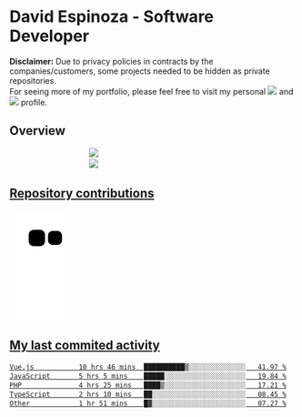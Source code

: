 # David Espinoza - Software Developer
<div id="links">
  <p>
    <strong>Disclaimer:</strong> Due to privacy policies in contracts by the companies/customers, some projects needed to be hidden as private repositories. <br />
For seeing more of my portfolio, please feel free to visit my personal <a href="https://davidespinoza.dev" target="_blank"><img src="https://img.shields.io/badge/website-000000?style=for-the-badge&logo=About.me&logoColor=white" target="_blank"></a> and <a href="https://www.linkedin.com/in/despinozap" target="_blank"><img src="https://img.shields.io/badge/LinkedIn-0077B5?style=for-the-badge&logo=linkedin&logoColor=white" target="_blank"></a> profile.
  </p>
</div>

## Overview

<div id="stats">
  <a href="https://github.com/despinozap">
  <img height="180em" style="margin: 0em 10em;" src="https://github-readme-stats.vercel.app/api?username=despinozap&show_icons=true&include_all_commits=true&count_private=true&theme=default"/>
  <img height="180em" style="margin: 0em 10em;" src="https://github-readme-stats.vercel.app/api/top-langs/?username=despinozap&layout=compact&langs_count=7&theme=default"/>
</div>
 
## Repository contributions
<div id="snake"> 

  ![Snake animation](https://github.com/despinozap/despinozap/blob/output/github-contribution-grid-snake.svg)
</div>

## My last commited activity
<!--START_SECTION:waka-->

```text
Vue.js           10 hrs 46 mins  ██████████▒░░░░░░░░░░░░░░   41.97 %
JavaScript       5 hrs 5 mins    █████░░░░░░░░░░░░░░░░░░░░   19.84 %
PHP              4 hrs 25 mins   ████▒░░░░░░░░░░░░░░░░░░░░   17.21 %
TypeScript       2 hrs 10 mins   ██░░░░░░░░░░░░░░░░░░░░░░░   08.45 %
Other            1 hr 51 mins    █▓░░░░░░░░░░░░░░░░░░░░░░░   07.27 %
```

<!--END_SECTION:waka-->
